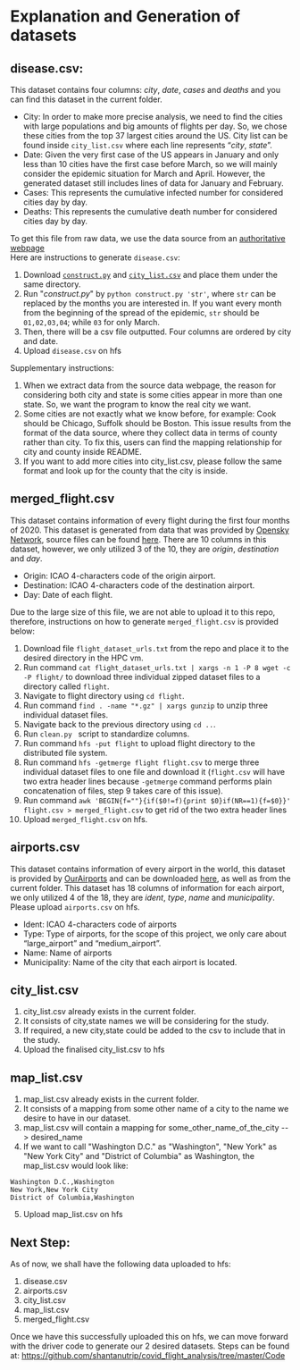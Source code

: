 # Explanation and Generation of datasets
## disease.csv:
This dataset contains four columns: *city*, *date*, *cases* and *deaths* and you can find this dataset in the current folder. <br>
* City: In order to make more precise analysis, we need to find the cities with large populations and big amounts of flights per day. So, we chose these cities from the top 37 largest cities around the US. City list can be found inside ```city_list.csv``` where each line represents “*city*, *state*”.
* Date: Given the very first case of the US appears in January and only less than 10 cities have the first case before March, so we will mainly consider the epidemic situation for March and April. However, the generated dataset still includes lines of data for January and February.
* Cases: This represents the cumulative infected number for considered cities day by day. 
* Deaths: This represents the cumulative death number for considered cities day by day.

To get this file from raw data, we use the data source from an [authoritative webpage](https://raw.githubusercontent.com/nytimes/covid-19-data/master/us-counties.csv) <br>
Here are instructions to generate ```disease.csv```:
1. Download [```construct.py```](https://github.com/shantanutrip/covid_flight_analysis/blob/master/Code/construct.py) and [```city_list.csv```](https://github.com/shantanutrip/covid_flight_analysis/blob/master/Datasets/city_list.csv) and place them under the same directory.
2. Run "*construct.py*" by ```python construct.py 'str'```, where ```str``` can be replaced by the months you are interested in. If you want every month from the beginning of the spread of the epidemic, ```str``` should be ```01,02,03,04```; while ```03``` for only March.
3. Then, there will be a csv file outputted. Four columns are ordered by city and date.
4. Upload ```disease.csv``` on hfs

Supplementary instructions:
1. When we extract data from the source data webpage, the reason for considering both city and state is some cities appear in more than one state. So, we want the program to know the real city we want.
2. Some cities are not exactly what we know before, for example: Cook should be Chicago, Suffolk should be Boston. This issue results from the format of the data source, where they collect data in terms of county rather than city. To fix this, users can find the mapping relationship for city and county inside README.
3. If you want to add more cities into city_list.csv, please follow the same format and look up for the county that the city is inside.


## merged_flight.csv
This dataset contains information of every flight during the first four months of 2020. This dataset is generated from data that was provided by [Opensky Network](https://opensky-network.org/), source files can be found [here](https://opensky-network.org/datasets/covid-19/). There are 10 columns in this dataset, however, we only utilized 3 of the 10, they are *origin*, *destination* and *day*. 
* Origin: ICAO 4-characters code of the origin airport.
* Destination: ICAO 4-characters code of the destination airport.
* Day: Date of each flight.

Due to the large size of this file, we are not able to upload it to this repo, therefore, instructions on how to generate ```merged_flight.csv``` is provided below:
1. Download file ```flight_dataset_urls.txt``` from the repo and place it to the desired directory in the HPC vm.
2. Run command ```cat flight_dataset_urls.txt | xargs -n 1 -P 8 wget -c -P flight/``` to download three individual zipped dataset files to a directory called ```flight```.
3. Navigate to flight directory using ```cd flight```.
4. Run command ```find . -name "*.gz" | xargs gunzip``` to unzip three individual dataset files.
5. Navigate back to the previous directory using ```cd ..```.
6. Run ```clean.py ``` script to standardize columns.
7. Run command ```hfs -put flight``` to upload flight directory to the distributed file system.
8. Run command ```hfs -getmerge flight flight.csv``` to merge three individual dataset files to one file and download it (```flight.csv``` will have two extra header lines because ```-getmerge``` command performs plain concatenation of files, step 9 takes care of this issue).
9. Run command ```awk 'BEGIN{f=""}{if($0!=f){print $0}if(NR==1){f=$0}}' flight.csv > merged_flight.csv``` to get rid of the two extra header lines
10. Upload ```merged_flight.csv``` on hfs.

## airports.csv
This dataset contains information of every airport in the world, this dataset is provided by [OurAirports](https://ourairports.com/) and can be downloaded [here](https://ourairports.com/data/airports.csv), as well as from the current folder. This dataset has 18 columns of information for each airport, we only utilized 4 of the 18, they are *ident*, *type*, *name* and *municipality*. Please upload ```airports.csv``` on hfs.
* Ident: ICAO 4-characters code of airports
* Type: Type of airports, for the scope of this project, we only care about “large_airport” and “medium_airport”.
* Name: Name of airports
* Municipality: Name of the city that each airport is located. 

## city_list.csv 
1. city_list.csv already exists in the current folder.
2. It consists of city,state names we will be considering for the study.
3. If required, a new city,state could be added to the csv to include that in the study.
4. Upload the finalised city_list.csv to hfs

## map_list.csv 
1. map_list.csv already exists in the current folder.
2. It consists of a mapping from some other name of a city to the name we desire to have in our dataset.
3. map_list.csv will contain a mapping for some_other_name_of_the_city --> desired_name
4. If we want to call "Washington D.C." as "Washington", "New York" as "New York City" and "District of Columbia" as Washington, the map_list.csv would look like:
```
Washington D.C.,Washington
New York,New York City
District of Columbia,Washington
```  
5. Upload map_list.csv on hfs

## Next Step:

As of now, we shall have the following data uploaded to hfs:
1. disease.csv
2. airports.csv
3. city_list.csv
4. map_list.csv
5. merged_flight.csv

Once we have this successfully uploaded this on hfs, we can move forward with the driver code to generate our 2 desired datasets. Steps can be found at: https://github.com/shantanutrip/covid_flight_analysis/tree/master/Code


